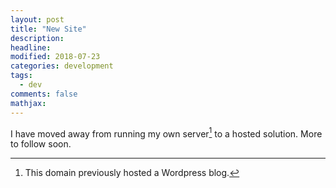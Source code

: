 ```yaml
---
layout: post
title: "New Site"
description:
headline:
modified: 2018-07-23
categories: development
tags: 
  - dev
comments: false
mathjax: 
---
```


I have moved away from running my own server[^1] to a hosted solution. More to follow soon.

[^1]: This domain previously hosted a Wordpress blog.
